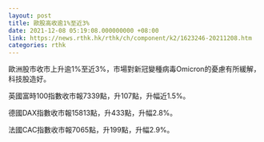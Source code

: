 ```yaml
---
layout: post
title: 歐股高收逾1%至近3%
date: 2021-12-08 05:19:08.000000000 +08:00
link: https://news.rthk.hk/rthk/ch/component/k2/1623246-20211208.htm
categories: rthk
---
```


歐洲股市收市上升逾1%至近3%，市場對新冠變種病毒Omicron的憂慮有所緩解，科技股造好。

英國富時100指數收市報7339點，升107點，升幅近1.5%。

德國DAX指數收市報15813點，升433點，升幅2.8%。

法國CAC指數收市報7065點，升199點，升幅2.9%。
